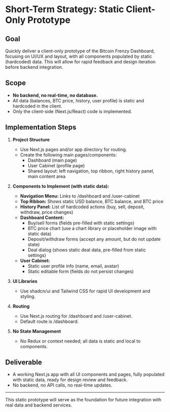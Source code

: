 # Short-Term Strategy: Static Client-Only Prototype

## Goal
Quickly deliver a client-only prototype of the Bitcoin Frenzy Dashboard, focusing on UI/UX and layout, with all components populated by static (hardcoded) data. This will allow for rapid feedback and design iteration before backend integration.

## Scope
- **No backend, no real-time, no database.**
- All data (balances, BTC price, history, user profile) is static and hardcoded in the client.
- Only the client-side (Next.js/React) code is implemented.

## Implementation Steps
1. **Project Structure**
   - Use Next.js pages and/or app directory for routing.
   - Create the following main pages/components:
     - Dashboard (main page)
     - User Cabinet (profile page)
     - Shared layout: left navigation, top ribbon, right history panel, main content area

2. **Components to Implement (with static data):**
   - **Navigation Menu:** Links to /dashboard and /user-cabinet
   - **Top Ribbon:** Shows static USD balance, BTC balance, and BTC price
   - **History Panel:** List of hardcoded actions (buy, sell, deposit, withdraw, price changes)
   - **Dashboard Content:**
     - Buy/sell forms (fields pre-filled with static settings)
     - BTC price chart (use a chart library or placeholder image with static data)
     - Deposit/withdraw forms (accept any amount, but do not update state)
     - Deal dialog (shows static deal data, pre-filled from static settings)
   - **User Cabinet:**
     - Static user profile info (name, email, avatar)
     - Static editable form (fields do not persist changes)

3. **UI Libraries**
   - Use shadcn/ui and Tailwind CSS for rapid UI development and styling.

4. **Routing**
   - Use Next.js routing for /dashboard and /user-cabinet.
   - Default route is /dashboard.

5. **No State Management**
   - No Redux or context needed; all data is static and local to components.

## Deliverable
- A working Next.js app with all UI components and pages, fully populated with static data, ready for design review and feedback.
- No backend, no API calls, no real-time updates.

---

This static prototype will serve as the foundation for future integration with real data and backend services.
